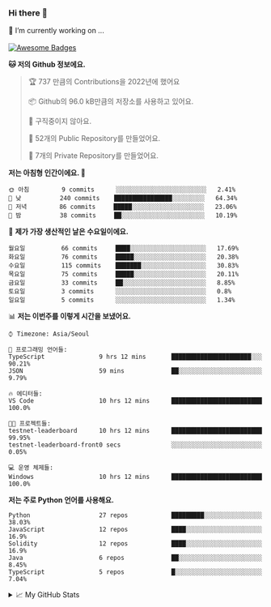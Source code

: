 ### Hi there 👋 
🔭 I’m currently working on ... </br></br>
[![Awesome Badges](https://img.shields.io/badge/Introduce-EN-green.svg)](https://github.com/tlatkdgus1/tlatkdgus1/blob/main/README.md.en)

<!--START_SECTION:waka-->
**🐱 저의 Github 정보에요.** 

> 🏆 737 만큼의 Contributions을 2022년에 했어요
 > 
> 📦 Github의 96.0 kB만큼의 저장소를 사용하고 있어요. 
 > 
> 🚫 구직중이지 않아요.
 > 
> 📜 52개의 Public Repository를 만들었어요. 
 > 
> 🔑 7개의 Private Repository를 만들었어요.  

**저는 아침형 인간이에요. 🐤** 

```text
🌞 아침         9 commits      ░░░░░░░░░░░░░░░░░░░░░░░░░   2.41% 
🌆 낮　         240 commits    ████████████████░░░░░░░░░   64.34% 
🌃 저녁         86 commits     █████░░░░░░░░░░░░░░░░░░░░   23.06% 
🌙 밤　         38 commits     ██░░░░░░░░░░░░░░░░░░░░░░░   10.19%

```
📅 **제가 가장 생산적인 날은 수요일이에요.** 

```text
월요일          66 commits     ████░░░░░░░░░░░░░░░░░░░░░   17.69% 
화요일          76 commits     █████░░░░░░░░░░░░░░░░░░░░   20.38% 
수요일          115 commits    ███████░░░░░░░░░░░░░░░░░░   30.83% 
목요일          75 commits     █████░░░░░░░░░░░░░░░░░░░░   20.11% 
금요일          33 commits     ██░░░░░░░░░░░░░░░░░░░░░░░   8.85% 
토요일          3 commits      ░░░░░░░░░░░░░░░░░░░░░░░░░   0.8% 
일요일          5 commits      ░░░░░░░░░░░░░░░░░░░░░░░░░   1.34%

```


📊 **저는 이번주를 이렇게 시간을 보냈어요.** 

```text
⌚︎ Timezone: Asia/Seoul

💬 프로그래밍 언어들: 
TypeScript               9 hrs 12 mins       ██████████████████████░░░   90.21% 
JSON                     59 mins             ██░░░░░░░░░░░░░░░░░░░░░░░   9.79%

🔥 에디터들: 
VS Code                  10 hrs 12 mins      █████████████████████████   100.0%

🐱‍💻 프로젝트들: 
testnet-leaderboard      10 hrs 12 mins      █████████████████████████   99.95% 
testnet-leaderboard-front0 secs              ░░░░░░░░░░░░░░░░░░░░░░░░░   0.05%

💻 운영 체제들: 
Windows                  10 hrs 12 mins      █████████████████████████   100.0%

```

**저는 주로 Python 언어를 사용해요.** 

```text
Python                   27 repos            █████████░░░░░░░░░░░░░░░░   38.03% 
JavaScript               12 repos            ████░░░░░░░░░░░░░░░░░░░░░   16.9% 
Solidity                 12 repos            ████░░░░░░░░░░░░░░░░░░░░░   16.9% 
Java                     6 repos             ██░░░░░░░░░░░░░░░░░░░░░░░   8.45% 
TypeScript               5 repos             █░░░░░░░░░░░░░░░░░░░░░░░░   7.04%

```



<!--END_SECTION:waka-->

<details>
<summary>📈 My GitHub Stats</summary>
<p align="center"> <img src="https://github-readme-stats.vercel.app/api?username=tlatkdgus1&show_icons=true" alt="tlatkdgus1" />
</details>
